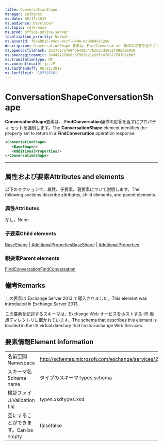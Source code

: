 ```yaml
---
title: ConversationShape
manager: sethgros
ms.date: 09/17/2015
ms.audience: Developer
ms.topic: reference
ms.prod: office-online-server
localization_priority: Normal
ms.assetid: f6ea8816-04cc-4ccf-8498-bc89d46a32e8
description: ConversationShape 要素は、FindConversation 操作の応答を返すにプロパティ セットを識別します。
ms.openlocfilehash: 2637c175fe94be4303476363cd59a1f895b9c959
ms.sourcegitcommit: 34041125dc8c5f993b21cebfc4f8b72f0fd2cb6f
ms.translationtype: MT
ms.contentlocale: ja-JP
ms.lasthandoff: 06/21/2018
ms.locfileid: "19759766"
---
```

# <a name="conversationshape"></a><span data-ttu-id="3fa4d-103">ConversationShape</span><span class="sxs-lookup"><span data-stu-id="3fa4d-103">ConversationShape</span></span>

<span data-ttu-id="3fa4d-104">**ConversationShape**要素は、 **FindConversation**操作の応答を返すにプロパティ セットを識別します。</span><span class="sxs-lookup"><span data-stu-id="3fa4d-104">The **ConversationShape** element identifies the property set to return in a **FindConversation** operation response.</span></span> 
  
```XML
<ConversationShape>
   <BaseShape/>
   <AdditionalProperties/>
</ConversationShape>
```

 ****
## <a name="attributes-and-elements"></a><span data-ttu-id="3fa4d-105">属性および要素</span><span class="sxs-lookup"><span data-stu-id="3fa4d-105">Attributes and elements</span></span>

<span data-ttu-id="3fa4d-106">以下のセクションで、属性、子要素、親要素について説明します。</span><span class="sxs-lookup"><span data-stu-id="3fa4d-106">The following sections describe attributes, child elements, and parent elements.</span></span>
  
### <a name="attributes"></a><span data-ttu-id="3fa4d-107">属性</span><span class="sxs-lookup"><span data-stu-id="3fa4d-107">Attributes</span></span>

<span data-ttu-id="3fa4d-108">なし。</span><span class="sxs-lookup"><span data-stu-id="3fa4d-108">None.</span></span>
  
### <a name="child-elements"></a><span data-ttu-id="3fa4d-109">子要素</span><span class="sxs-lookup"><span data-stu-id="3fa4d-109">Child elements</span></span>

<span data-ttu-id="3fa4d-110">[BaseShape](baseshape.md) | [AdditionalProperties](additionalproperties.md)</span><span class="sxs-lookup"><span data-stu-id="3fa4d-110">[BaseShape](baseshape.md) | [AdditionalProperties](additionalproperties.md)</span></span>
  
### <a name="parent-elements"></a><span data-ttu-id="3fa4d-111">親要素</span><span class="sxs-lookup"><span data-stu-id="3fa4d-111">Parent elements</span></span>

[<span data-ttu-id="3fa4d-112">FindConversation</span><span class="sxs-lookup"><span data-stu-id="3fa4d-112">FindConversation</span></span>](findconversation.md)
  
## <a name="remarks"></a><span data-ttu-id="3fa4d-113">備考</span><span class="sxs-lookup"><span data-stu-id="3fa4d-113">Remarks</span></span>

<span data-ttu-id="3fa4d-114">この要素は Exchange Server 2013 で導入されました。</span><span class="sxs-lookup"><span data-stu-id="3fa4d-114">This element was introduced in Exchange Server 2013.</span></span>
  
<span data-ttu-id="3fa4d-115">この要素を記述するスキーマは、Exchange Web サービスをホストする IIS 仮想ディレクトリに置かれています。</span><span class="sxs-lookup"><span data-stu-id="3fa4d-115">The schema that describes this element is located in the IIS virtual directory that hosts Exchange Web Services.</span></span>
  
## <a name="element-information"></a><span data-ttu-id="3fa4d-116">要素情報</span><span class="sxs-lookup"><span data-stu-id="3fa4d-116">Element information</span></span>

|||
|:-----|:-----|
|<span data-ttu-id="3fa4d-117">名前空間</span><span class="sxs-lookup"><span data-stu-id="3fa4d-117">Namespace</span></span>  <br/> |http://schemas.microsoft.com/exchange/services/2006/types  <br/> |
|<span data-ttu-id="3fa4d-118">スキーマ名</span><span class="sxs-lookup"><span data-stu-id="3fa4d-118">Schema name</span></span>  <br/> |<span data-ttu-id="3fa4d-119">タイプのスキーマ</span><span class="sxs-lookup"><span data-stu-id="3fa4d-119">Types schema</span></span>  <br/> |
|<span data-ttu-id="3fa4d-120">検証ファイル</span><span class="sxs-lookup"><span data-stu-id="3fa4d-120">Validation file</span></span>  <br/> |<span data-ttu-id="3fa4d-121">types.xsd</span><span class="sxs-lookup"><span data-stu-id="3fa4d-121">types.xsd</span></span>  <br/> |
|<span data-ttu-id="3fa4d-122">空にすることができます。</span><span class="sxs-lookup"><span data-stu-id="3fa4d-122">Can be empty</span></span>  <br/> |<span data-ttu-id="3fa4d-123">false</span><span class="sxs-lookup"><span data-stu-id="3fa4d-123">false</span></span>  <br/> |
   

